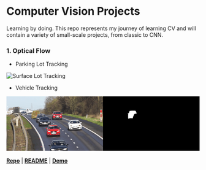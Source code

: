 # Computer Vision Projects
Learning by doing. This repo represents my journey of learning CV and will contain a variety of small-scale projects, from classic to CNN.  


### 1. Optical Flow
    
- Parking Lot Tracking

![Surface Lot Tracking](media/gif/1_OF_parkinglot_tracking.gif)

- Vehicle Tracking

![Vehicle Tracking](media/gif/1_OF_vehicle_tracking.gif)


[**Repo**](1-object-tracking/optical-flow) | [**README**](1-object-tracking/optical-flow/README.md) | [**Demo**](https://www.youtube.com/watch?v=uecvioD0xVw)